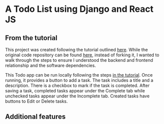 # A Todo List using Django and React JS

## From the tutorial
This project was created following the tutorial outlined [here](https://www.digitalocean.com/community/tutorials/build-a-to-do-application-using-django-and-react). 
While the original code repository can be found [here](https://github.com/do-community/django-todo-react), instead of forking it, I wanted to walk through the steps to ensure I understood the backend and frontend relationship and the software dependencies.

This Todo app can be run locally following the steps [in the tutorial](https://www.digitalocean.com/community/tutorials/build-a-to-do-application-using-django-and-react).  Once running, it provides a button to add a task.  The task includes a title and a description.  There is a checkbox to mark if the task is completed.  After saving a task, completed tasks appear under the Complete tab while unchecked tasks appear under the Incomplete tab.  Created tasks have buttons to Edit or Delete tasks.

## Additional features